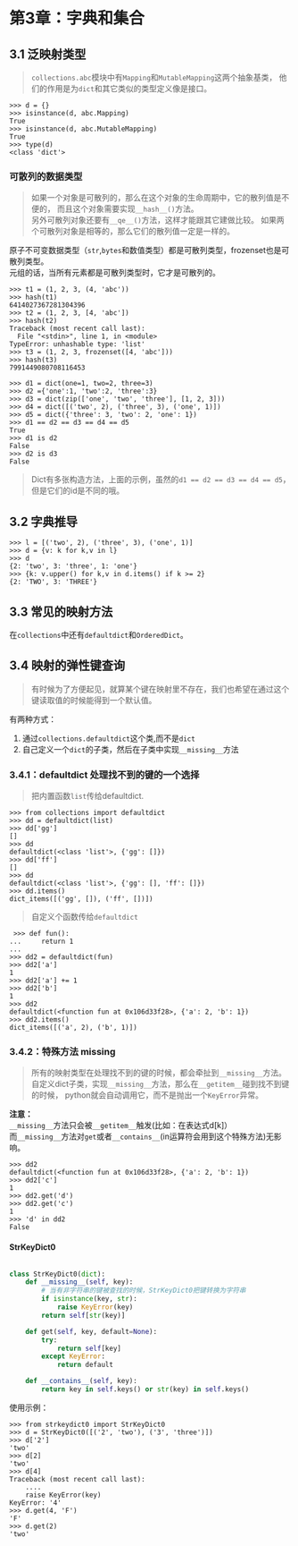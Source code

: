 # 第3章：字典和集合

## 3.1 泛映射类型
> `collections.abc`模块中有`Mapping`和`MutableMapping`这两个抽象基类，
他们的作用是为`dict`和其它类似的类型定义像是接口。

```
>>> d = {}
>>> isinstance(d, abc.Mapping)
True
>>> isinstance(d, abc.MutableMapping)
True
>>> type(d)
<class 'dict'>
```

### 可散列的数据类型
> 如果一个对象是可散列的，那么在这个对象的生命周期中，它的散列值是不便的，
而且这个对象需要实现`__hash__()`方法。  
另外可散列对象还要有`__qe__()`方法，这样才能跟其它建做比较。
如果两个可散列对象是相等的，那么它们的散列值一定是一样的。

原子不可变数据类型（`str`,`bytes`和数值类型）都是可散列类型，frozenset也是可散列类型。  
元组的话，当所有元素都是可散列类型时，它才是可散列的。

```
>>> t1 = (1, 2, 3, (4, 'abc'))
>>> hash(t1)
6414027367281304396
>>> t2 = (1, 2, 3, [4, 'abc'])
>>> hash(t2)
Traceback (most recent call last):
  File "<stdin>", line 1, in <module>
TypeError: unhashable type: 'list'
>>> t3 = (1, 2, 3, frozenset([4, 'abc']))
>>> hash(t3)
7991449080708116453
```

```
>>> d1 = dict(one=1, two=2, three=3)
>>> d2 ={'one':1, 'two':2, 'three':3}
>>> d3 = dict(zip(['one', 'two', 'three'], [1, 2, 3]))
>>> d4 = dict([('two', 2), ('three', 3), ('one', 1)])
>>> d5 = dict({'three': 3, 'two': 2, 'one': 1})
>>> d1 == d2 == d3 == d4 == d5
True
>>> d1 is d2
False
>>> d2 is d3
False
```
> Dict有多张构造方法，上面的示例，虽然的`d1 == d2 == d3 == d4 == d5`，但是它们的id是不同的哦。

## 3.2 字典推导

```
>>> l = [('two', 2), ('three', 3), ('one', 1)]
>>> d = {v: k for k,v in l} 
>>> d
{2: 'two', 3: 'three', 1: 'one'}
>>> {k: v.upper() for k,v in d.items() if k >= 2}
{2: 'TWO', 3: 'THREE'}
```

## 3.3 常见的映射方法
在`collections`中还有`defaultdict`和`OrderedDict`。


## 3.4 映射的弹性键查询
> 有时候为了方便起见，就算某个键在映射里不存在，我们也希望在通过这个键读取值的时候能得到一个默认值。

有两种方式：  
1. 通过`collections.defaultdict`这个类,而不是`dict`
2. 自己定义一个`dict`的子类，然后在子类中实现`__missing__`方法

### 3.4.1：defaultdict 处理找不到的键的一个选择
> 把内置函数`list`传给defaultdict.

```
>>> from collections import defaultdict
>>> dd = defaultdict(list)
>>> dd['gg']
[]
>>> dd
defaultdict(<class 'list'>, {'gg': []})
>>> dd['ff']
[]
>>> dd
defaultdict(<class 'list'>, {'gg': [], 'ff': []})
>>> dd.items()
dict_items([('gg', []), ('ff', [])])
```

> 自定义个函数传给`defaultdict`
 
```
 >>> def fun():
...     return 1
... 
>>> dd2 = defaultdict(fun)
>>> dd2['a']
1
>>> dd2['a'] += 1
>>> dd2['b']
1
>>> dd2
defaultdict(<function fun at 0x106d33f28>, {'a': 2, 'b': 1})
>>> dd2.items()
dict_items([('a', 2), ('b', 1)])
```

### 3.4.2：特殊方法 __missing__
> 所有的映射类型在处理找不到的键的时候，都会牵扯到`__missing__`方法。  
自定义dict子类，实现`__missing__`方法，那么在`__getitem__`碰到找不到键的时候，
python就会自动调用它，而不是抛出一个`KeyError`异常。

**注意：**  
`__missing__`方法只会被`__getitem__`触发(比如：在表达式d[k]）  
 而`__missing__`方法对`get`或者`__contains__`(in运算符会用到这个特殊方法)无影响。
 
 ```
 >>> dd2
defaultdict(<function fun at 0x106d33f28>, {'a': 2, 'b': 1})
>>> dd2['c']
1
>>> dd2.get('d')
>>> dd2.get('c')
1
>>> 'd' in dd2
False
```

#### StrKeyDict0

```python

class StrKeyDict0(dict):
    def __missing__(self, key):
        # 当有非字符串的键被查找的时候，StrKeyDict0把键转换为字符串
        if isinstance(key, str):
            raise KeyError(key)
        return self[str(key)]

    def get(self, key, default=None):
        try:
            return self[key]
        except KeyError:
            return default

    def __contains__(self, key):
        return key in self.keys() or str(key) in self.keys()
```

使用示例：

```
>>> from strkeydict0 import StrKeyDict0
>>> d = StrKeyDict0([('2', 'two'), ('3', 'three')])
>>> d['2']
'two'
>>> d[2]
'two'
>>> d[4]
Traceback (most recent call last):
    ....
    raise KeyError(key)
KeyError: '4'
>>> d.get(4, 'F')
'F'
>>> d.get(2)
'two'
```
